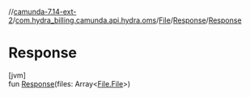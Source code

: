 //[camunda-7.14-ext-2](../../../../index.md)/[com.hydra_billing.camunda.api.hydra.oms](../../index.md)/[File](../index.md)/[Response](index.md)/[Response](-response.md)

# Response

[jvm]\
fun [Response](-response.md)(files: Array<[File.File](../-file/index.md)>)

